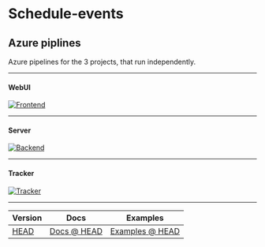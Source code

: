 # Schedule-events

## Azure piplines

Azure pipelines for the 3 projects, that run independently.

________________________________
<h4>WebUI</h4>

[![Frontend](https://dev.azure.com/berthel0802/Schedule-Events-Pipeline/_apis/build/status/Schedule-Events-Frontend?branchName=master)](https://dev.azure.com/berthel0802/Schedule-Events-Pipeline/_build/latest?definitionId=15&branchName=master)

_________________________________

<h4>Server</h4>

[![Backend](https://dev.azure.com/berthel0802/Schedule-Events-Pipeline/_apis/build/status/Schedule-Events-Backend?branchName=master)](https://dev.azure.com/berthel0802/Schedule-Events-Pipeline/_build/latest?definitionId=13&branchName=master)

_________________________________

<h4>Tracker</h4>

[![Tracker](https://dev.azure.com/berthel0802/Schedule-Events-Pipeline/_apis/build/status/Schedule-Events-Track?branchName=master)](https://dev.azure.com/berthel0802/Schedule-Events-Pipeline/_build/latest?definitionId=12&branchName=master)

_________________________________


| Version | Docs | Examples |
| ------- | ---- | -------- |
| [HEAD](DEVELOPMENT.md#install-pipeline) | [Docs @ HEAD](/docs/README.md) | [Examples @ HEAD](/examples) |
